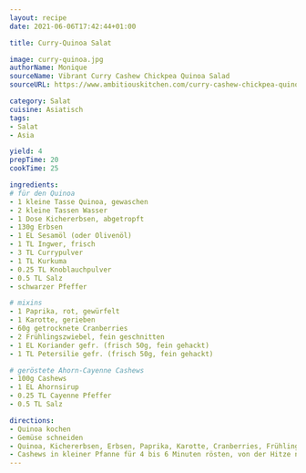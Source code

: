 ```yaml
---
layout: recipe
date: 2021-06-06T17:42:44+01:00

title: Curry-Quinoa Salat

image: curry-quinoa.jpg
authorName: Monique
sourceName: Vibrant Curry Cashew Chickpea Quinoa Salad
sourceURL: https://www.ambitiouskitchen.com/curry-cashew-chickpea-quinoa-salad/

category: Salat
cuisine: Asiatisch
tags:
- Salat
- Asia

yield: 4
prepTime: 20
cookTime: 25

ingredients:
# für den Quinoa
- 1 kleine Tasse Quinoa, gewaschen
- 2 kleine Tassen Wasser
- 1 Dose Kichererbsen, abgetropft
- 130g Erbsen
- 1 EL Sesamöl (oder Olivenöl)
- 1 TL Ingwer, frisch
- 3 TL Currypulver
- 1 TL Kurkuma
- 0.25 TL Knoblauchpulver
- 0.5 TL Salz
- schwarzer Pfeffer

# mixins
- 1 Paprika, rot, gewürfelt
- 1 Karotte, gerieben
- 60g getrocknete Cranberries
- 2 Frühlingszwiebel, fein geschnitten
- 1 EL Koriander gefr. (frisch 50g, fein gehackt)
- 1 TL Petersilie gefr. (frisch 50g, fein gehackt)

# geröstete Ahorn-Cayenne Cashews
- 100g Cashews
- 1 EL Ahornsirup
- 0.25 TL Cayenne Pfeffer
- 0.5 TL Salz

directions:
- Quinoa kochen
- Gemüse schneiden
- Quinoa, Kichererbsen, Erbsen, Paprika, Karotte, Cranberries, Frühlingszwiebeln, Sesamöl, Ingwer, Koriander, Petersilie, Currypulver, Kurkuma, Knoblauchpulver, Salz und Pfeffer in Salatschüssel geben und vermengen
- Cashews in kleiner Pfanne für 4 bis 6 Minuten rösten, von der Hitze nehmen und direkt Ahornsirup, Cayennepfeffer und Salz hinzugeben und rühren bis Cashews bedeckt sind und auf den Salat geben
---
```

